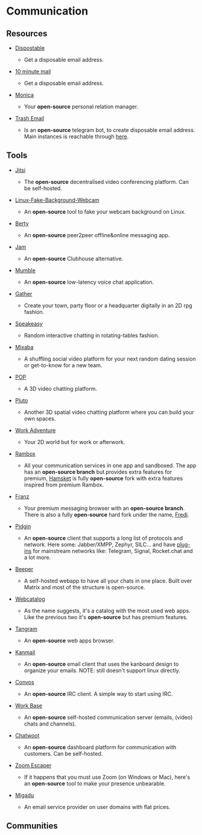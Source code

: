 # Communication

## Resources

* [Dispostable](https://www.dispostable.com)
  
   * Get a disposable email address.

* [10 minute mail](https://10minutemail.com)
  
   * Get a disposable email address.

* [Monica](https://www.monicahq.com)
  
   - Your **open-source** personal relation manager.
- [Trash Email](https://github.com/r0hi7/Trashemail)
  
   - Is an **open-source** telegram bot, to create disposable email address. Main instances is reachable through [here](https://t.me/trashemail_bot).

## Tools

* [Jitsi](https://meet.jit.si)
  
   * The **open-source** decentralised video conferencing platform. Can be self-hosted.

* [Linux-Fake-Background-Webcam](https://github.com/fangfufu/Linux-Fake-Background-Webcam/)
  
   * An **open-source** tool to fake your webcam background on Linux.

* [Berty](https://berty.tech)
  
   * An **open-source** peer2peer offline&online messaging app. 

* [Jam](https://jam.systems)
  
   * An **open-source** Clubhouse alternative.

* [Mumble](https://www.mumble.info)
  
   * An **open-source** low-latency voice chat application. 

* [Gather](https://gather.town)
  
   * Create your town, party floor or a headquarter digitally in an 2D rpg fashion.

* [Speakeasy](https://speakeasy.co)
  
   * Random interactive chatting in rotating-tables fashion.

* [Mixaba](https://mixaba.com)
  
   * A shuffling social video platform for your next random dating session or get-to-know for a new team. 

* [POP](https://pop.com)
  
   * A 3D video chatting platform.

* [Pluto](https://pluto.video)
  
   * Another 3D spatial video chatting platform where you can build your own spaces. 

* [Work Adventure](https://workadventu.re)
  
   * Your 2D world but for work or afterwork.

* [Rambox](https://rambox.pro)
  
   * All your communication services in one app and sandboxed. The app has an **open-source branch** but provides extra features for premium, [Hamsket](https://github.com/TheGoddessInari/hamsket) is fully **open-source** fork with extra features inspired from premium Rambox.

* [Franz](https://meetfranz.com)
  
   * Your premium messaging browser with an **open-source branch**. There is also a fully **open-source** hard fork under the name, [Fredi](https://getferdi.com).

* [Pidgin](https://www.pidgin.im)
  
   * An **open-source** client that supports a long list of protocols and network. Here some: Jabber/XMPP, Zephyr, SILC... and  have [plug-ins](https://www.pidgin.im/plugins) for mainstream networks like: Telegram, Signal, Rocket.chat and a lot more.

* [Beeper](https://www.beeperhq.com)
  
   * A self-hosted webapp to have all your chats in one place. Built over Matrix and most of the structure is open-source.

* [Webcatalog](https://webcatalog.app)
  
   * As the name suggests, it's a catalog with the most used web apps. Like the previous two it's **open-source** but has premium features.

* [Tangram](https://github.com/sonnyp/Tangram)
  
   * An **open-source** web apps browser.

* [Kanmail](https://github.com/Oxygem/Kanmail)
  
   * An **open-source** email client that uses the kanboard design to organize your emails. NOTE: still doesn't support linux directly.

* [Convos](https://convos.chat)
  
   - An **open-source** IRC client. A simple way to start using IRC.
- [Work Base](https://github.com/wanglian/workbase-server)
  
   - An **open-source** self-hosted communication server (emails, (video) chats and channels).

- [Chatwoot](https://www.chatwoot.com)
  
   - An **open-source** dashboard platform for communication with customers. Can be self-hosted.

- [Zoom Escaper](https://zoomescaper.com/)
  
   - If it happens that you must use Zoom (on Windows or Mac), here's an **open-source** tool to make your presence unbearable.

- [Migadu](https://www.migadu.com)
  
   - An email service provider on user domains with flat prices.

## Communities
